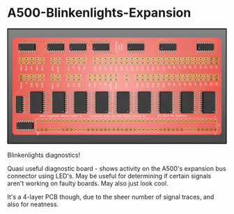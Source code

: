 # A500-Blinkenlights-Expansion
![A500 Blinkenlights Expansion](A500%20Expansion%20Blinkenlights%20Top0.png?raw=true "A500 Blinkenlights Expansion")

Blinkenlights diagnostics! 

Quasi useful diagnostic board - shows activity on the A500's expansion bus connector using LED's. May be useful for determining if certain signals aren't working on faulty boards. May also just look cool.

It's a 4-layer PCB though, due to the sheer number of signal traces, and also for neatness.
